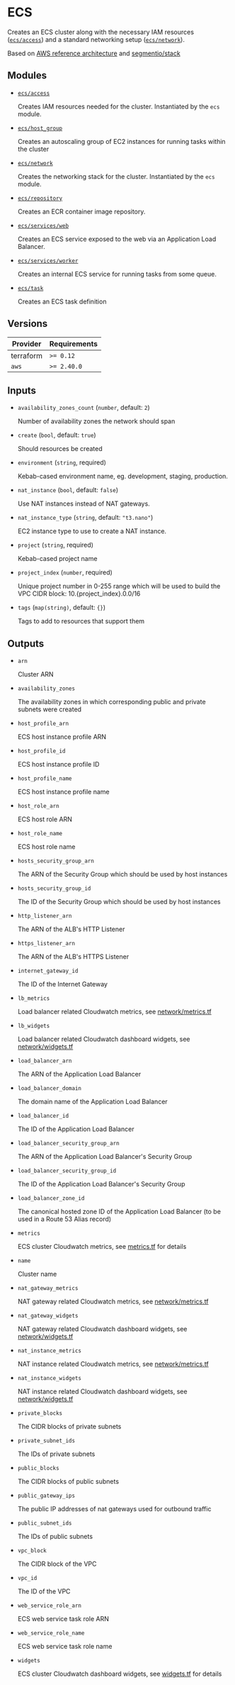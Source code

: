 # ECS

Creates an ECS cluster along with the necessary IAM resources ([`ecs/access`](./access)) and a standard networking setup ([`ecs/network`](./network)).

Based on [AWS reference architecture](https://github.com/aws-samples/ecs-refarch-cloudformation) and [segmentio/stack](https://github.com/segmentio/stack)

## Modules

- [`ecs/access`](./access)

  Creates IAM resources needed for the cluster. Instantiated by the `ecs` module.

- [`ecs/host_group`](./host_group)

  Creates an autoscaling group of EC2 instances for running tasks within the cluster

- [`ecs/network`](./network)

  Creates the networking stack for the cluster. Instantiated by the `ecs` module.

- [`ecs/repository`](./repository)

  Creates an ECR container image repository.

- [`ecs/services/web`](./services/web)

  Creates an ECS service exposed to the web via an Application Load Balancer.

- [`ecs/services/worker`](./services/worker)

  Creates an internal ECS service for running tasks from some queue.

- [`ecs/task`](./task)

  Creates an ECS task definition

<!-- BEGIN_TF_DOCS -->

## Versions

| Provider  | Requirements |
| --------- | ------------ |
| terraform | `>= 0.12`    |
| `aws`     | `>= 2.40.0`  |

## Inputs

- `availability_zones_count` (`number`, default: `2`)

  Number of availability zones the network should span

- `create` (`bool`, default: `true`)

  Should resources be created

- `environment` (`string`, required)

  Kebab-cased environment name, eg. development, staging, production.

- `nat_instance` (`bool`, default: `false`)

  Use NAT instances instead of NAT gateways.

- `nat_instance_type` (`string`, default: `"t3.nano"`)

  EC2 instance type to use to create a NAT instance.

- `project` (`string`, required)

  Kebab-cased project name

- `project_index` (`number`, required)

  Unique project number in 0-255 range which will be used to build the VPC CIDR block: 10.{project_index}.0.0/16

- `tags` (`map(string)`, default: `{}`)

  Tags to add to resources that support them

## Outputs

- `arn`

  Cluster ARN

- `availability_zones`

  The availability zones in which corresponding public and private subnets were created

- `host_profile_arn`

  ECS host instance profile ARN

- `host_profile_id`

  ECS host instance profile ID

- `host_profile_name`

  ECS host instance profile name

- `host_role_arn`

  ECS host role ARN

- `host_role_name`

  ECS host role name

- `hosts_security_group_arn`

  The ARN of the Security Group which should be used by host instances

- `hosts_security_group_id`

  The ID of the Security Group which should be used by host instances

- `http_listener_arn`

  The ARN of the ALB's HTTP Listener

- `https_listener_arn`

  The ARN of the ALB's HTTPS Listener

- `internet_gateway_id`

  The ID of the Internet Gateway

- `lb_metrics`

  Load balancer related Cloudwatch metrics, see [network/metrics.tf](./network/metrics.tf)

- `lb_widgets`

  Load balancer related Cloudwatch dashboard widgets, see [network/widgets.tf](./network/widgets.tf)

- `load_balancer_arn`

  The ARN of the Application Load Balancer

- `load_balancer_domain`

  The domain name of the Application Load Balancer

- `load_balancer_id`

  The ID of the Application Load Balancer

- `load_balancer_security_group_arn`

  The ARN of the Application Load Balancer's Security Group

- `load_balancer_security_group_id`

  The ID of the Application Load Balancer's Security Group

- `load_balancer_zone_id`

  The canonical hosted zone ID of the Application Load Balancer (to be used in a Route 53 Alias record)

- `metrics`

  ECS cluster Cloudwatch metrics, see [metrics.tf](./metrics.tf) for details

- `name`

  Cluster name

- `nat_gateway_metrics`

  NAT gateway related Cloudwatch metrics, see [network/metrics.tf](./network/metrics.tf)

- `nat_gateway_widgets`

  NAT gateway related Cloudwatch dashboard widgets, see [network/widgets.tf](./network/widgets.tf)

- `nat_instance_metrics`

  NAT instance related Cloudwatch metrics, see [network/metrics.tf](./network/metrics.tf)

- `nat_instance_widgets`

  NAT instance related Cloudwatch dashboard widgets, see [network/widgets.tf](./network/widgets.tf)

- `private_blocks`

  The CIDR blocks of private subnets

- `private_subnet_ids`

  The IDs of private subnets

- `public_blocks`

  The CIDR blocks of public subnets

- `public_gateway_ips`

  The public IP addresses of nat gateways used for outbound traffic

- `public_subnet_ids`

  The IDs of public subnets

- `vpc_block`

  The CIDR block of the VPC

- `vpc_id`

  The ID of the VPC

- `web_service_role_arn`

  ECS web service task role ARN

- `web_service_role_name`

  ECS web service task role name

- `widgets`

  ECS cluster Cloudwatch dashboard widgets, see [widgets.tf](./widgets.tf) for details

